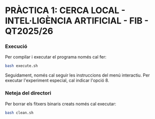 # PRÀCTICA 1: CERCA LOCAL - INTEL·LIGÈNCIA ARTIFICIAL - FIB - QT2025/26

### Execució

Per compilar i executar el programa només cal fer:

```bash
bash execute.sh
```

Seguidament, només cal seguir les instruccions del menú interactiu. Per executar l'experiment especial, cal indicar l'opció 8.


### Neteja del directori

Per borrar els fitxers binaris creats només cal executar:

```bash
bash clean.sh
```
